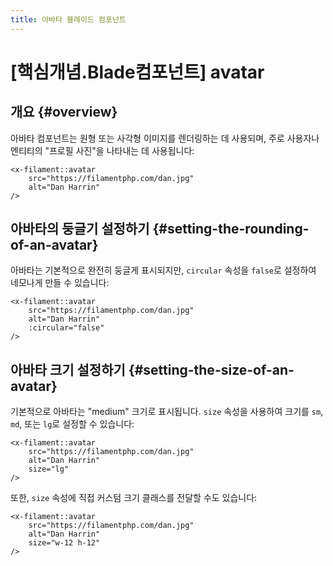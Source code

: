 ```yaml
---
title: 아바타 블레이드 컴포넌트
---
```

# [핵심개념.Blade컴포넌트] avatar
## 개요 {#overview}

아바타 컴포넌트는 원형 또는 사각형 이미지를 렌더링하는 데 사용되며, 주로 사용자나 엔티티의 "프로필 사진"을 나타내는 데 사용됩니다:

```blade
<x-filament::avatar
    src="https://filamentphp.com/dan.jpg"
    alt="Dan Harrin"
/>
```

## 아바타의 둥글기 설정하기 {#setting-the-rounding-of-an-avatar}

아바타는 기본적으로 완전히 둥글게 표시되지만, `circular` 속성을 `false`로 설정하여 네모나게 만들 수 있습니다:

```blade
<x-filament::avatar
    src="https://filamentphp.com/dan.jpg"
    alt="Dan Harrin"
    :circular="false"
/>
```

## 아바타 크기 설정하기 {#setting-the-size-of-an-avatar}

기본적으로 아바타는 "medium" 크기로 표시됩니다. `size` 속성을 사용하여 크기를 `sm`, `md`, 또는 `lg`로 설정할 수 있습니다:

```blade
<x-filament::avatar
    src="https://filamentphp.com/dan.jpg"
    alt="Dan Harrin"
    size="lg"
/>
```

또한, `size` 속성에 직접 커스텀 크기 클래스를 전달할 수도 있습니다:

```blade
<x-filament::avatar
    src="https://filamentphp.com/dan.jpg"
    alt="Dan Harrin"
    size="w-12 h-12"
/>
